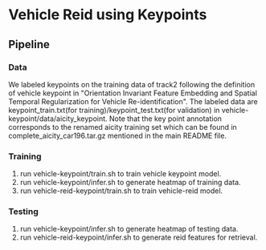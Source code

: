 # Vehicle Reid using Keypoints

## Pipeline

### Data
We labeled keypoints on the training data of track2 following the definition of vehicle keypoint in "Orientation Invariant Feature Embedding and Spatial Temporal Regularization for Vehicle Re-identification". The labeled data are keypoint_train.txt(for training)/keypoint_test.txt(for validation) in vehicle-keypoint/data/aicity_keypoint. Note that the key point annotation corresponds to the renamed aicity training set which can be found in complete_aicity_car196.tar.gz mentioned in the main README file.  

### Training
1. run vehicle-keypoint/train.sh to train vehicle keypoint model.
2. run vehicle-keypoint/infer.sh to generate heatmap of training data.
3. run vehicle-reid-keypoint/train.sh to train vehicle-reid model.

### Testing
1. run vehicle-keypoint/infer.sh to generate heatmap of testing data.
2. run vehicle-reid-keypoint/infer.sh to generate reid features for retrieval.
